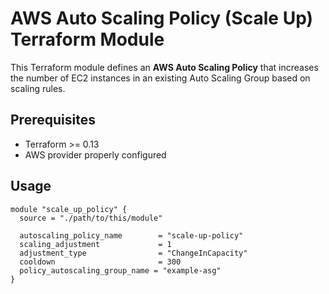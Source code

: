 # AWS Auto Scaling Policy (Scale Up) Terraform Module

This Terraform module defines an **AWS Auto Scaling Policy** 
that increases the number of EC2 instances in an existing 
Auto Scaling Group based on scaling rules.

## Prerequisites

- Terraform >= 0.13
- AWS provider properly configured

## Usage

```hcl
module "scale_up_policy" {
  source = "./path/to/this/module"

  autoscaling_policy_name        = "scale-up-policy"
  scaling_adjustment             = 1
  adjustment_type                = "ChangeInCapacity"
  cooldown                       = 300
  policy_autoscaling_group_name = "example-asg"
}

